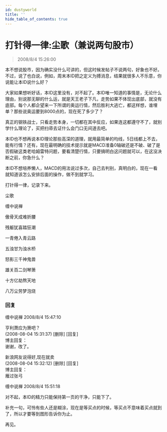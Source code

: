 ```yaml
---
id: dustyworld
title: ''
hide_table_of_contents: true
---
```


# 打针得一律:尘歌（兼说两句股市）

> 2008/8/4 15:26:00

<div style={{color: '#336600', fontSize: '18px', fontWeight: 'bold', textAlign: 'left', lineHeight: '180%'}}>

本不想说股市，因为确实没什么可讲的，但这时候发帖子不说两句，好象也不好。不过，说了也白说，例如，周末本ID把之定义为搏消息，结果就很多人不乐意，你说能让本ID说什么好？

 

大家如果想听好话，本ID这里没有，对不起了。本ID唯一知道的事情是，无论什么理由，别说那无聊的什么运，就是天王老子下凡，走势如果不体现出底部，就没有底部。每个人都企望来一下所谓的奥运行情，然后胜利大逃亡，都这样想，谁埋单？那些说奥运要到8000点的，现在死了多少了？

 

真正的钢铁战士，只看走势本身，一切都在其中反应，如果连这都遵守不了，就别学什么理论了，买把扫帚去证什么会门口无间道去吧。

 

本ID也不想再说本ID理论那些高深的道理，就用最简单的均线，5日线都上不去，能有行情？还有，现在最明确的技术提示就是MACD准备0轴破还是不破、破了是否假破这类老哈姆雷特问题，要看清楚行情，只要搞明白这问题就可以，在这没决断之前，你急什么？

 

本ID不想培养懒人，MACD的用法说过多次，自己去判别，真明白的，现在一看就知道该怎么安排后面的操作，做不到就学习。

 

打针得一律，记录下来。
</div>
 

 
<div style={{color:'#FF0000', fontSize: '56px', fontWeight: 'bold', textAlign: 'center', lineHeight: '150%', marginTop: '50px'}}>

尘歌
</div>
 
<div style={{color:'#FF0000', fontSize: '32px', fontWeight: 'bold', textAlign: 'center', lineHeight: '250%'}}>

缠中说禅
</div>
 
<div style={{color:'#FF0000', fontSize: '32px', fontWeight: 'bold', textAlign: 'center', lineHeight: '100%'}}>

傲骨天成难折腰

残躯犹喜踏狂潮

一青倦入青云路

五浊甘为浊水桥

怒影三千神鬼兽

雄关百二剑琴箫

十方亿劫熬天地

八万尘劳梦泡烧

</div>

### 回复

<div class='blog-comment'>
<span class='blog-comment-chan'>缠中说禅</span> 2008/8/4 15:47:10<br/>

亨利萧应为箫吧？<br/>
(2008-08-04 15:31:37) [删除] [回复] <br/>
博主回复：<br/>
谢谢，改了。


新浪网友说得好,现在就卖<br/>
(2008-08-04 15:32:12) [删除] [回复] <br/>
博主回复：<br/>
雁过张弓
</div>

<div class='blog-comment'>
<span class='blog-comment-chan'>缠中说禅</span> 2008/8/4 15:51:18<br/>

对不起，本ID的精力只能保持第一页的干净，只能下了。

补充一句，可怜有些人还是糊涂，现在是等买点的时候，等买点不意味着买点就到了，所以才要等到图形告诉你为止。

再见。
</div>